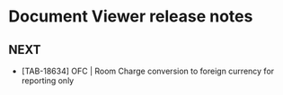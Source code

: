 # Document Viewer release notes

## NEXT
* [TAB-18634] OFC | Room Charge conversion to foreign currency for reporting only
